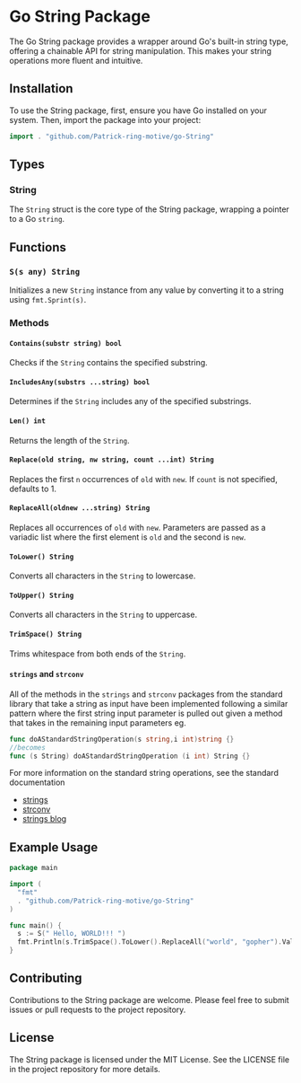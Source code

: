 
# Go String Package

The Go String package provides a wrapper around Go's built-in string type, offering a chainable API for string manipulation. This makes your string operations more fluent and intuitive.

## Installation

To use the String package, first, ensure you have Go installed on your system. Then, import the package into your project:

```go
import . "github.com/Patrick-ring-motive/go-String"
```


## Types

### String

The `String` struct is the core type of the String package, wrapping a pointer to a Go `string`.

## Functions

### `S(s any) String`

Initializes a new `String` instance from any value by converting it to a string using `fmt.Sprint(s)`.

### Methods

#### `Contains(substr string) bool`

Checks if the `String` contains the specified substring.

#### `IncludesAny(substrs ...string) bool`

Determines if the `String` includes any of the specified substrings.

#### `Len() int`

Returns the length of the `String`.

#### `Replace(old string, nw string, count ...int) String`

Replaces the first `n` occurrences of `old` with `new`. If `count` is not specified, defaults to 1.

#### `ReplaceAll(oldnew ...string) String`

Replaces all occurrences of `old` with `new`. Parameters are passed as a variadic list where the first element is `old` and the second is `new`.

#### `ToLower() String`

Converts all characters in the `String` to lowercase.

#### `ToUpper() String`

Converts all characters in the `String` to uppercase.

#### `TrimSpace() String`

Trims whitespace from both ends of the `String`.

#### `strings` and `strconv`

All of the methods in the  `strings` and `strconv` packages from the standard library that take a string as input have been implemented following a similar pattern where the first string input parameter is pulled out given a method that takes in the remaining input parameters eg. 

```go
func doAStandardStringOperation(s string,i int)string {}
//becomes
func (s String) doAStandardStringOperation (i int) String {}
```

For more information on the standard string operations, see the standard documentation
* [strings](https://go.patrickring.net/strings)
* [strconv](https://go.patrickring.net/strconv)
* [strings blog](https://go.patrickring.net/blog/strings)

## Example Usage

```go
package main

import (
  "fmt"
  . "github.com/Patrick-ring-motive/go-String" 
)

func main() {
  s := S(" Hello, WORLD!!! ")
  fmt.Println(s.TrimSpace().ToLower().ReplaceAll("world", "gopher").Value) // Output: "hello, gopher!!!"
}
```

## Contributing

Contributions to the String package are welcome. Please feel free to submit issues or pull requests to the project repository.

## License

The String package is licensed under the MIT License. See the LICENSE file in the project repository for more details.
